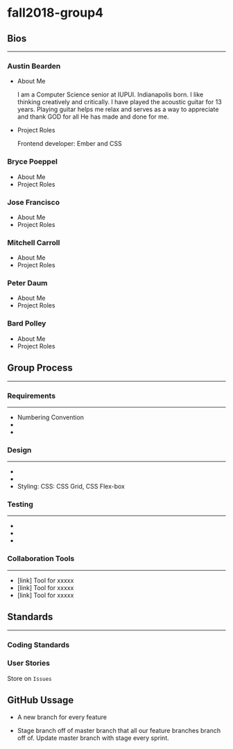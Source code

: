 # fall2018-group4

## Bios
***
### Austin Bearden
* About Me

    I am a Computer Science senior at IUPUI. Indianapolis born. I like thinking creatively and critically. I have played the acoustic guitar for 13 years. Playing guitar helps me relax and serves as a way to appreciate and thank GOD for all He has made and done for me.
    
* Project Roles

    Frontend developer: Ember and CSS
    
### Bryce Poeppel
* About Me
* Project Roles
### Jose Francisco
* About Me
* Project Roles
### Mitchell Carroll
* About Me
* Project Roles
### Peter Daum
* About Me
* Project Roles
### Bard Polley
* About Me
* Project Roles

## Group Process
***
### Requirements
---
* Numbering Convention
* 
*
### Design
---
*
*
* Styling: CSS: CSS Grid, CSS Flex-box
    
### Testing
---
*
*
*
### Collaboration Tools
---
* [link] Tool for xxxxx
* [link] Tool for xxxxx
* [link] Tool for xxxxx


## Standards
***
### Coding Standards
### User Stories

Store on `Issues`

## GitHub Ussage

* A new branch for every feature

* Stage branch off of master branch that all our feature branches branch off of. Update master branch with stage every sprint.

